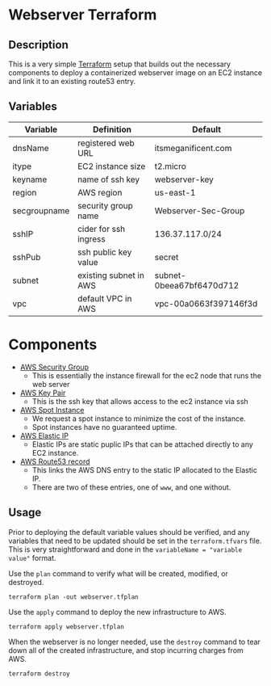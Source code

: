 # Webserver Terraform


## Description
This is a very simple [Terraform]() setup that builds out the necessary components to deploy a containerized webserver image on an EC2 instance and link it to an existing route53 entry. 

## Variables

| Variable     | Definition             | Default                  |
| ------------ | ---------------------- | ------------------------ |
| dnsName      | registered web URL     | itsmeganificent.com      |
| itype        | EC2 instance size      | t2.micro                 |
| keyname      | name of ssh key        | webserver-key            |
| region       | AWS region             | us-east-1                |
| secgroupname | security group name    | Webserver-Sec-Group      |
| sshIP        | cider for ssh ingress  | 136.37.117.0/24          |
| sshPub       | ssh public key value   | secret                   |
| subnet       | existing subnet in AWS | subnet-0beea67bf6470d712 |
| vpc          | default VPC in AWS     | vpc-00a0663f397146f3d    |

# Components
* [AWS Security Group](https://docs.aws.amazon.com/vpc/latest/userguide/VPC_SecurityGroups.html)
  * This is essentially the instance firewall for the ec2 node that runs the web server
* [AWS Key Pair](https://docs.aws.amazon.com/AWSEC2/latest/UserGuide/ec2-key-pairs.html)
  * This is the ssh key that allows access to the ec2 instance via ssh
* [AWS Spot Instance](https://docs.aws.amazon.com/AWSEC2/latest/UserGuide/using-spot-instances.html)
  * We request a spot instance to minimize the cost of the instance.
  * Spot instances have no guaranteed uptime. 
* [AWS Elastic IP](https://docs.aws.amazon.com/AWSEC2/latest/UserGuide/elastic-ip-addresses-eip.html)
  * Elastic IPs are static puplic IPs that can be attached directly to any EC2 instance. 
* [AWS Route53 record](https://docs.aws.amazon.com/Route53/latest/DeveloperGuide/routing-to-ec2-instance.html)
  * This links the AWS DNS entry to the static IP allocated to the Elastic IP. 
  * There are two of these entries, one of `www`, and one without. 

## Usage
Prior to deploying the default variable values should be verified, and any variables that need to be updated should be set in the `terraform.tfvars` file. This is very straightforward and done in the `variableName = "variable value"` format.

Use the `plan` command to verify what will be created, modified, or destroyed.
```
terraform plan -out webserver.tfplan
```

Use the `apply` command to deploy the new infrastructure to AWS.
```
terraform apply webserver.tfplan
```

When the webserver is no longer needed, use the `destroy` command to tear down all of the created infrastructure, and stop incurring charges from AWS.
```
terraform destroy
```